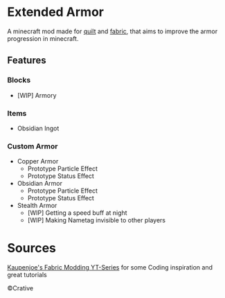 # Extended Armor
A minecraft mod made for [quilt](https://quiltmc.org/en/) and 
[fabric](https://fabricmc.net/), that aims to improve the armor 
progression in minecraft.
## Features
### Blocks
- [WIP] Armory
### Items
- Obsidian Ingot
### Custom Armor
- Copper Armor
    - Prototype Particle Effect
    - Prototype Status Effect
- Obsidian Armor
    - Prototype Particle Effect
    - Prototype Status Effect
- Stealth Armor
  - [WIP] Getting a speed buff at night
  - [WIP] Making Nametag invisible to other players
# Sources
[Kaupenjoe's Fabric Modding YT-Series](https://www.youtube.com/playlist?list=PLKGarocXCE1EO43Dlf5JGh7Yk-kRAXUEJ) 
for some Coding inspiration and great tutorials

©Crative
